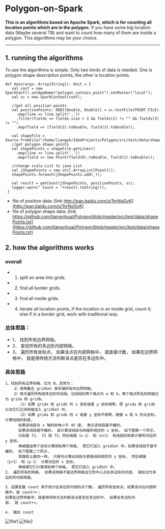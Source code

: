# Polygon-on-Spark
**This is an algorithms based on Apache Spark, which is for counting all location points which are in the polygon.**
 If you have some big location data (Maybe several TB) and want to count how many of them are inside a polygon. This algorithms may be your choice.
 
 ***
 ## 1. running the algorithms
 To use the algorithms is simple. Only two kinds of data is needed. One is polygon shape description points, the other is location points.
 ```
 def main(args: Array[String]): Unit = {
    val conf = new SparkConf().setAppName("polygon_contain_point").setMaster("local");
    val sc = new SparkContext(conf);

    //get all position points
    val positionPoints: RDD[(Double, Double)] = sc.textFile(POINT_FILE)
      .map(line => line.split(','))
      .filter(fields => fields.size > 3 && fields(2) != "" && fields(3) != "")
      .map(field => (field(2).toDouble, field(3).toDouble));
    
    val shapeFile = Source.fromFile("/home/liangyh/IdeaProjects/Polygon/src/test/data/shapePoints.txt");
    //get polygon shape points
    val shapePoints = shapeFile.getLines()
      .map(line => line.split(','))
      .map(field => new Point(field(0).toDouble, field(1).toDouble));

    //change scala List to java List
    val jShapePoints = new util.ArrayList[Point]();
    shapePoints.foreach(jShapePoints.add(_));

    val result = getCount(jShapePoints, positionPoints, sc);
    logger.warn(" Count = "+result.toString());
  }
 ```

- file of position data: [link http://pan.baidu.com/s/1hrNoGyK](http://pan.baidu.com/s/1hrNoGyK)
- file of polygon shape data: [link https://github.com/liangyihuai/Polygon/blob/master/src/test/data/shapePoints.txt](https://github.com/liangyihuai/Polygon/blob/master/src/test/data/shapePoints.txt)

## 2. how the algorithms works

### overall
- 1. split an area into grids.
- 2. find all border grids.
- 3. find all inside grids.
- 4. iterate all location points, if the location in an inside grid, count it; else if in a border grid, work with traditional way.

### 总体思路：
- 1、 找到所有边界网格。
- 2、 查找所有的多边形内部网格。
- 3、 遍历所有坐标点， 如果该点在内部网格中， 就直接计数， 如果在边界网格中， 就是用传统方法判断该点是否在多边形中。

### 具体思路
```
1、找到所有边界网格，记为 B。具体为：
    1）使用集合 gridSet 来存储所有的边界网格。
    2）依次遍历所构成多边形的线段。记线段的两个端点为 a 和 b。两个端点所在的网格记为 grida 和 gridb。
      （1）如果 grida 和 gridb 的 x 坐标或者 y 坐标相等，把 grida 和 gridb 以及它们之间网格加入 gridSet 中。
      （2）如果 grida 和 gridb 的 x 或者 y 坐标不相等，根据 a 和 b 的点坐标， 计算线段的斜度， 
      如果该线段与 x 轴的夹角小于 45 度， 表示该线段是平缓的。 
      如果该线段是平缓的， 就计算该线段与网格所相交的 x 坐标， 如下图第一个所示，
      分别是 f1、 f2 和 f3，然后根据（x-1） 和（x+1） 和线段的斜率计算所对应的 y 坐标。
      再根据这两个坐标计算得到两个网格， 把它们加入 gridSet 中。如果该线段不是平缓的， 如下图第二个所示, 
      思路和上面的一样。 只是先计算出线段与表格线段相交的 y 坐标， 然后根据（y+1） 和（y-1） 计算对应的 x 坐标，
      再根据它们计算得到两个网格， 把它们加入 gridSet 中。
2、 遍历所有的网格， 如果该网格不是边界网格且它的中心点在多边形的内部， 就标记为多边形的内部网格。

3、设置变量 count 用于统计在多边形内部的点个数。 遍历所有坐标点，如果该点在内部网格中，就 count++；
如果在边界网格中，就是用传统方法判断该点是否在多边形中， 如果在多边形内
部， 就 count++。

4、 输出 count
```
![file1](https://github.com/liangyihuai/Polygon/blob/master/file1.PNG)
 ![file2](https://github.com/liangyihuai/Polygon/blob/master/file2.png)
